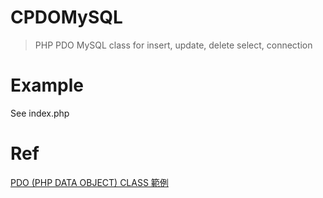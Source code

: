 # CPDOMySQL
> PHP PDO MySQL class for insert, update, delete select, connection

# Example

See index.php

# Ref
[PDO (PHP DATA OBJECT) CLASS 範例](http://blog.twbryce.com/pdo-php-data-object-class/)
